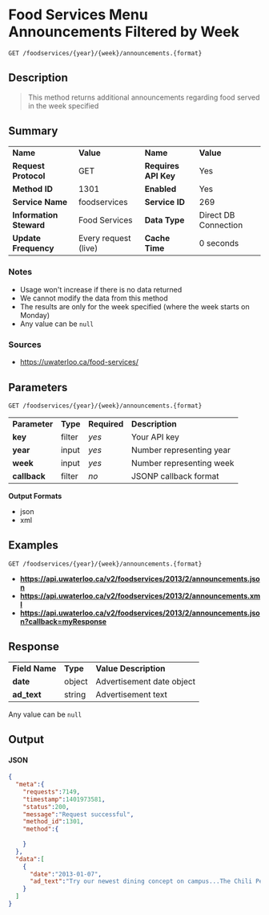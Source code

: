 # Food Services Menu Announcements Filtered by Week

```
GET /foodservices/{year}/{week}/announcements.{format}
```

## Description

> This method returns additional announcements regarding food served in the week specified

## Summary

<table>
  <tr>
    <td><b>Name</b></td>
    <td><b>Value</b></td>
    <td><b><b>Name</b></b></td>
    <td><b>Value</b></td>
  </tr>
  <tr>
    <td><b>Request Protocol</b></td>
    <td>GET</td>
    <td><b>Requires API Key</b></td>
    <td>Yes</td>
  </tr>
  <tr>
    <td><b>Method ID</b></td>
    <td>1301</td>
    <td><b>Enabled</b></td>
    <td>Yes</td>
  </tr>
  <tr>
    <td><b>Service Name</b></td>
    <td>foodservices</td>
    <td><b>Service ID</b></td>
    <td>269</td>
  </tr>
  <tr>
    <td><b>Information Steward</b></td>
    <td>Food Services</td>
    <td><b>Data Type</b></td>
    <td>Direct DB Connection</td>
  </tr>
  <tr>
    <td><b>Update Frequency</b></td>
    <td>Every request (live)</td>
    <td><b>Cache Time</b></td>
    <td>0 seconds</td>
  </tr>
</table>


### Notes

- Usage won't increase if there is no data returned
- We cannot modify the data from this method
- The results are only for the week specified (where the week starts on Monday)
- Any value can be `null`


### Sources

- https://uwaterloo.ca/food-services/


## Parameters

```
GET /foodservices/{year}/{week}/announcements.{format}
```

<table>
  <tr>
    <td><b>Parameter</b></td>
    <td><b>Type</b></td>
    <td><b><b>Required</b></b></td>
    <td><b>Description</b></td>
  </tr>
  <tr>
    <td><b>key</b></td>
    <td>filter</td>
    <td><i>yes</i></td>
    <td>Your API key</td>
  </tr>
  <tr>
    <td><b>year</b></td>
    <td>input</td>
    <td><i>yes</i></td>
    <td>Number representing year</td>
  </tr>
  <tr>
    <td><b>week</b></td>
    <td>input</td>
    <td><i>yes</i></td>
    <td>Number representing week</td>
  </tr>
  <tr>
    <td><b>callback</b></td>
    <td>filter</td>
    <td><i>no</i></td>
    <td>JSONP callback format</td>
  </tr>
</table>

**Output Formats**

- json
- xml


## Examples

```
GET /foodservices/{year}/{week}/announcements.{format}
```

- **https://api.uwaterloo.ca/v2/foodservices/2013/2/announcements.json**
- **https://api.uwaterloo.ca/v2/foodservices/2013/2/announcements.xml**
- **https://api.uwaterloo.ca/v2/foodservices/2013/2/announcements.json?callback=myResponse**


## Response

<table>
  <tr>
    <td><b>Field Name</b></td>
    <td><b>Type</b></td>
    <td><b>Value Description</b></td>
  </tr>
  <tr>
    <td><b>date</b></td>
    <td>object</td>
    <td>Advertisement date object</td>
  </tr>
  <tr>
    <td><b>ad_text</b></td>
    <td>string</td>
    <td>Advertisement text</td>
  </tr>
</table>


Any value can be `null`

## Output

#### JSON

```json
{
  "meta":{
    "requests":7149,
    "timestamp":1401973581,
    "status":200,
    "message":"Request successful",
    "method_id":1301,
    "method":{
      
    }
  },
  "data":[
    {
      "date":"2013-01-07",
      "ad_text":"Try our newest dining concept on campus...The Chili Pepper - Tex Mex Cuisine."
    }
  ]
}
```

